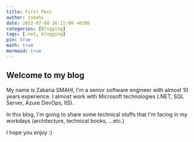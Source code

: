 ```yaml
---
title: First Post
author: zsmahi
date: 2022-07-08 16:11:00 +0200
categories: [Blogging]
tags: [.net, blogging]
pin: true
math: true
mermaid: true
---
```


## Welcome to my blog

My name is Zakaria SMAHI, I'm a senior software engineer with almost 10 years experience. I almost work with Microsoft technologies (.NET, SQL Server, Azure DevOps, IIS).

In this blog, I'm going to share some technical stuffs that I'm facing in my workdays (architecture, technical books, ...etc.)


I hope you enjoy :)
